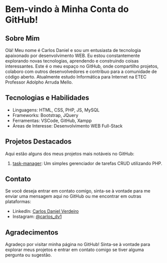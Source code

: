 # Bem-vindo à Minha Conta do GitHub!

## Sobre Mim
Olá! Meu nome é Carlos Daniel e sou um entusiasta de tecnologia apaixonado por desenvolvimento WEB. Eu estou constantemente explorando novas tecnologias, aprendendo e construindo coisas interessantes. Este é o meu espaço no GitHub, onde compartilho projetos, colaboro com outros desenvolvedores e contribuo para a comunidade de código aberto. Atualmente estudo Informática para Internet na ETEC Professor Adolpho Arruda Mello.

## Tecnologias e Habilidades
- Linguagens: HTML, CSS, PHP, JS, MySQL
- Frameworks: Bootstrap, JQuery
- Ferramentas: VSCode, GitHub, Xampp
- Áreas de Interesse: Desenvolvimento WEB Full-Stack

## Projetos Destacados
Aqui estão alguns dos meus projetos mais notáveis no GitHub:

1. [task-manager](https://github.com/carlos-verdeiro/task-manager): Um simples gerenciador de tarefas CRUD utilizando PHP.

## Contato
Se você deseja entrar em contato comigo, sinta-se à vontade para me enviar uma mensagem aqui no GitHub ou me encontrar em outras plataformas:

- LinkedIn: [Carlos Daniel Verdeiro](https://www.linkedin.com/in/carlos-daniel-verdeiro/)
- Instagram: [@carlos_dv1](https://www.instagram.com/carlos_dv1/)

## Agradecimentos
Agradeço por visitar minha página no GitHub! Sinta-se à vontade para explorar meus projetos e entrar em contato comigo se tiver alguma pergunta ou sugestão.

